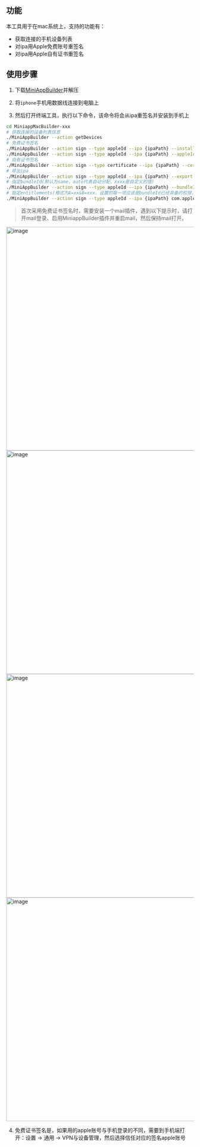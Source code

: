 ## 功能
本工具用于在mac系统上，支持的功能有：
- 获取连接的手机设备列表
- 对ipa用Apple免费账号重签名
- 对ipa用Apple自有证书重签名

## 使用步骤
1. 下载[MiniAppBuilder](https://github.com/yujon/ipa-mac-builder/releases/)并解压

2. 将`iphone`手机用数据线连接到电脑上

3. 然后打开终端工具，执行以下命令，该命令将会从ipa重签名并安装到手机上

```sh
cd MiniappMacBuilder-xxx
# 获取连接的设备列表信息
./MiniAppBuilder --action getDevices 
# 免费证书签名
./MiniAppBuilder --action sign --type appleId --ipa {ipaPath} --install
./MiniAppBuilder --action sign --type appleId --ipa {ipaPath} --appleId xxx --password xxx --install
# 自有证书签名
./MiniAppBuilder --action sign --type certificate --ipa {ipaPath} --certificatePath xxx --certificatePassword xxx --profilePath xxx --install
# 导出ipa
./MiniAppBuilder --action sign --type appleId --ipa {ipaPath} --export /aaa/bbb/ccc
# 指定bundleId(默认为same，auto代表自动分配，xxxx是自定义的值)
./MiniAppBuilder --action sign --type appleId --ipa {ipaPath} --bundleId same|auto|xxxx --install
# 指定entitlements(格式为A=xx&B=xxx，设置的每一项应该是bundleId已经具备的权限，否则会被过滤)
./MiniAppBuilder --action sign --type appleId --ipa {ipaPath} com.apple.developer.associated-domains=htpps://www.test.com/a/ --install
```

> 首次采用免费证书签名时，需要安装一个mail插件，遇到以下提示时，请打开mail登录、启用MiniappBuilder插件并重启mail，然后保持mail打开。
<img width="600" alt="image" src="https://github.com/yujon/ipa-mac-builder/assets/16963584/028a6e65-cd58-4fe2-b375-8812ea8a40ae">

<img width="600" alt="image" src="https://github.com/yujon/ipa-mac-builder/assets/16963584/be291325-3429-415e-af12-cdb1a73cf08f">

<img width="600" alt="image" src="https://github.com/yujon/ipa-mac-builder/assets/16963584/c7202eee-cef1-469a-824e-24a4d4f0df1c">

<img width="600" alt="image" src="https://github.com/yujon/ipa-mac-builder/assets/16963584/25820f14-6c1e-44e2-ba64-56f327c69254">


4. 免费证书签名是，如果用的apple账号与手机登录的不同，需要到手机端打开：设置 -> 通用 -> VPN与设备管理，然后选择信任对应的签名apple账号
